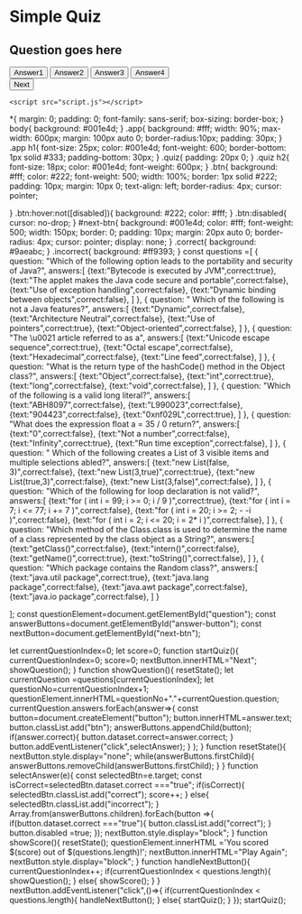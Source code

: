 <!DOCTYPE html>
<html lang="en">
<head>
    <meta charset="UTF-8">
    <meta name="viewport" content="width=device-width, initial-scale=1.0">
    <title>Document</title>
    <link rel="stylesheet" href="style.css">

</head>
<body>
    <div class="app">
        <h1>Simple Quiz</h1>
        <div class="quiz">
            <h2 id="question">Question goes here</h2>
            <div id="answer-button">
            <button class="btn">Answer1</button>
            <button class="btn">Answer2</button>
            <button class="btn">Answer3</button>
            <button class="btn">Answer4</button>
        </div>
        <button id="next-btn">Next</button>
    </div>
</div>

    
    <script src="script.js"></script>
</html>

*{
    margin: 0;
    padding: 0;
    font-family: sans-serif;
    box-sizing: border-box;
}
body{
    background: #001e4d;
}
.app{
    background: #fff;
    width: 90%;
    max-width: 600px;
    margin: 100px auto 0;
    border-radius:10px;
    padding: 30px;
}
.app h1{
    font-size: 25px;
    color: #001e4d;
    font-weight: 600;
    border-bottom: 1px solid #333;
    padding-bottom: 30px;
}
.quiz{
padding: 20px 0;
}
.quiz h2{
    font-size: 18px;
    color: #001e4d;
    font-weight: 600px;
}
.btn{
    background: #fff;
    color: #222;
    font-weight: 500;
    width: 100%;
    border: 1px solid #222;
    padding: 10px;
    margin: 10px 0;
    text-align: left;
    border-radius: 4px;
    cursor: pointer;

}
.btn:hover:not([disabled]){
    background: #222;
    color: #fff;
}
.btn:disabled{
    cursor: no-drop;
}
#next-btn{
    background: #001e4d;
    color: #fff;
    font-weight: 500;
    width: 150px;
    border: 0;
    padding: 10px;
    margin: 20px auto 0;
    border-radius: 4px;
    cursor: pointer;
    display: none;
}
.correct{
    background: #9aeabc;
}
.incorrect{
    background: #ff9393;
}
const questions =[
    {
        question: "Which of the following option leads to the portability and security of Java?",
        answers:[
            {text:"Bytecode is executed by JVM",correct:true},
            {text:"The applet makes the Java code secure and portable",correct:false},
            {text:"Use of exception handling",correct:false},
            {text:"Dynamic binding between objects",correct:false},
        ]
    },
    {
        question: " Which of the following is not a Java features?",
        answers:[
            {text:"Dynamic",correct:false},
            {text:"Architecture Neutral",correct:false},
            {text:"Use of pointers",correct:true},
            {text:"Object-oriented",correct:false},
        ]
    },
    {
        question: "The \u0021 article referred to as a",
        answers:[
            {text:"Unicode escape sequence",correct:true},
            {text:"Octal escape",correct:false},
            {text:"Hexadecimal",correct:false},
            {text:"Line feed",correct:false},
        ]
    },
    {
        question: "What is the return type of the hashCode() method in the Object class?",
        answers:[
            {text:"Object",correct:false},
            {text:"int",correct:true},
            {text:"long",correct:false},
            {text:"void",correct:false},
        ]
    },
    {
        question: "Which of the following is a valid long literal?",
        answers:[
            {text:"ABH8097",correct:false},
            {text:"L990023",correct:false},
            {text:"904423",correct:false},
            {text:"0xnf029L",correct:true},
        ]
    },
    {
        question: "What does the expression float a = 35 / 0 return?",
        answers:[
            {text:"0",correct:false},
            {text:"Not a number",correct:false},
            {text:"Infinity",correct:true},
            {text:"Run time exception",correct:false},
        ]
    },
    {
        question: " Which of the following creates a List of 3 visible items and multiple selections abled?",
        answers:[
            {text:"new List(false, 3)",correct:false},
            {text:"new List(3,true)",correct:true},
            {text:"new List(true,3)",correct:false},
            {text:"new List(3,false)",correct:false},
        ]
    },
    {
        question: "Which of the following for loop declaration is not valid?",
        answers:[
            {text:"for ( int i = 99; i >= 0; i / 9 )",correct:true},
            {text:"for ( int i = 7; i <= 77; i += 7 )",correct:false},
            {text:"for ( int i = 20; i >= 2; - -i )",correct:false},
            {text:"for ( int i = 2; i <= 20; i = 2* i )",correct:false},
        ]
    },
    {
        question: "Which method of the Class.class is used to determine the name of a class represented by the class object as a String?",
        answers:[
            {text:"getClass()",correct:false},
            {text:"intern()",correct:false},
            {text:"getName()",correct:true},
            {text:"toString()",correct:false},
        ]
    },
    {
        question: "Which package contains the Random class?",
        answers:[
            {text:"java.util package",correct:true},
            {text:"java.lang package",correct:false},
            {text:"java.awt package",correct:false},
            {text:"java.io package",correct:false},
        ]
    }
  
];
const questionElement=document.getElementById("question");
const answerButtons=document.getElementById("answer-button");
const nextButton=document.getElementById("next-btn");

let currentQuestionIndex=0;
let score=0;
function startQuiz(){
    currentQuestionIndex=0;
    score=0;
    nextButton.innerHTML="Next";
    showQuestion();
}
function showQuestion(){
    resetState();
    let currentQuestion =questions[currentQuestionIndex];
    let questionNo=currentQuestionIndex+1;
    questionElement.innerHTML=questionNo+"."+currentQuestion.question;
    currentQuestion.answers.forEach(answer=>{
        const button=document.createElement("button");
        button.innerHTML=answer.text;
        button.classList.add("btn");
        answerButtons.appendChild(button);
        if(answer.correct){
            button.dataset.correct=answer.correct;
        }
        button.addEventListener("click",selectAnswer);
    }
    );
}
function resetState(){
    nextButton.style.display="none";
    while(answerButtons.firstChild){
        answerButtons.removeChild(answerButtons.firstChild);
    }
}
function selectAnswer(e){
    const selectedBtn=e.target;
    const isCorrect=selectedBtn.dataset.correct ==="true";
    if(isCorrect){
        selectedBtn.classList.add("correct");
        score++;
    }
    else{
        selectedBtn.classList.add("incorrect");
    }
    Array.from(answerButtons.children).forEach(button =>{
        if(button.dataset.correct ==="true"){
            button.classList.add("correct");
        }
        button.disabled =true;
    });
    nextButton.style.display="block";
}
function showScore(){
    resetState();
    questionElement.innerHTML ='You scored $(score) out of $(questions.length)!';
    nextButton.innerHTML="Play Again";
    nextButton.style.display="block";
}
function  handleNextButton(){
    currentQuestionIndex++;
    if(currentQuestionIndex < questions.length){
        showQuestion();
    }
    else{
        showScore();
    }
}
nextButton.addEventListener("click",()=>{
    if(currentQuestionIndex < questions.length){
      handleNextButton();
    }
    else{
        startQuiz();
    }
});
startQuiz();
